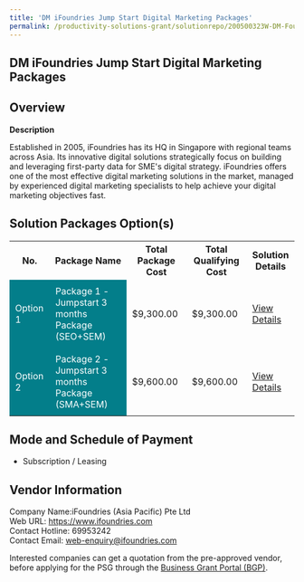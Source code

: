 ```yaml
---
title: 'DM iFoundries Jump Start Digital Marketing Packages'
permalink: /productivity-solutions-grant/solutionrepo/200500323W-DM-Foundrs-Jump-Strt-Dgtl-Mrktng-Pkg-G
---
```


## DM iFoundries Jump Start Digital Marketing Packages

## Overview

**Description**

Established in 2005, iFoundries has its HQ in Singapore with regional teams across Asia. Its innovative digital solutions strategically focus on building and leveraging first-party data for SME's digital strategy. iFoundries offers one of the most effective digital marketing solutions in the market, managed by experienced digital marketing specialists to help achieve your digital marketing objectives fast.

## Solution Packages Option(s)

<table>
<tr>
<th><b>No.</b></th>
<th><b>Package Name</b></th>
<th><b>Total Package Cost</b></th>
<th><b>Total Qualifying Cost</b></th>
<th><b>Solution Details</b></th>
</tr>
<tr>
<td style='padding: 10px; background-color: #037E8A; color: #FFFFFF;'>Option 1</td>
<td style='padding: 10px; background-color: #037E8A; color: #FFFFFF;'>Package 1 - Jumpstart 3 months Package (SEO+SEM)</td>
<td style='padding: 10px;'>$9,300.00</td>
<td style='padding: 10px;'>$9,300.00</td>
<td style='padding: 10px;'><a href='/images/psg/iFoundries_DM_iFoundries_Desensitised_Annex_3_Part1.pdf' target='_blank'>View Details</a></td>
</tr>
<tr>
<td style='padding: 10px; background-color: #037E8A; color: #FFFFFF;'>Option 2</td>
<td style='padding: 10px; background-color: #037E8A; color: #FFFFFF;'>Package 2 - Jumpstart 3 months Package (SMA+SEM)</td>
<td style='padding: 10px;'>$9,600.00</td>
<td style='padding: 10px;'>$9,600.00</td>
<td style='padding: 10px;'><a href='/images/psg/iFoundries_DM_iFoundries_Desensitised_Annex_3_Part2.pdf' target='_blank'>View Details</a></td>
</tr>
</table>

## Mode and Schedule of Payment

 - Subscription / Leasing

## Vendor Information

 Company Name:iFoundries (Asia Pacific) Pte Ltd<br>Web URL: https://www.ifoundries.com <br>Contact Hotline: 69953242 <br>Contact Email: web-enquiry@ifoundries.com <br>

Interested companies can get a quotation from the pre-approved vendor, before applying for the PSG through the <a href='https://www.businessgrants.gov.sg/' target='_blank' rel='noopener'>Business Grant Portal (BGP)</a>.

<script src="/jquery/resize-tables.js"></script>
